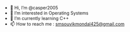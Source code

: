 - 👋 Hi, I’m @casper2005
- 👀 I’m interested in Operating Systems
- 🌱 I’m currently learning C++
- 📫 How to reach me : smsouvikmondal425@gmail.com 

<!---
casper2005/casper2005 is a ✨ special ✨ repository because its `README.md` (this file) appears on your GitHub profile.
You can click the Preview link to take a look at your changes.
--->
